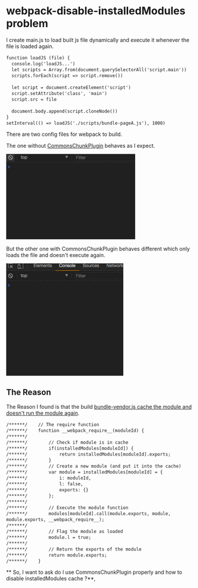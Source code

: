 # webpack-disable-installedModules problem

I create main.js to load built js file dynamically and execute it whenever the file is loaded again. 

```
function loadJS (file) {
  console.log('loadJS...')
  let scripts = Array.from(document.querySelectorAll('script.main'))
  scripts.forEach(script => script.remove())

  let script = document.createElement('script')
  script.setAttribute('class', 'main')
  script.src = file
  
  document.body.append(script.cloneNode())
}
setInterval(() => loadJS('./scripts/bundle-pageA.js'), 1000)
```

There are two config files for webpack to build. 

The one without [CommonsChunkPlugin](https://webpack.js.org/plugins/commons-chunk-plugin/) behaves as I expect.

![Load JS dynamically and execute](./images/dynamic-load-console.gif)


But the other one with CommonsChunkPlugin behaves different which only loads the file and doesn't execute again.

![Load JS dynamically and doesn't execute](./images/dynamic-load-console-2.gif)

## The Reason

The Reason I found is that the build [bundle-vendor.js cache the module and doesn't run the module again](https://github.com/AaronFlower/webpack-disable-installedModules/blob/3a41f9d643ef2fb3577762157ff033d40f80fa1c/dist-with-commons-chunk/scripts/bundle-vendor.js#L44). 

```
/******/    // The require function
/******/    function __webpack_require__(moduleId) {
/******/
/******/        // Check if module is in cache
/******/        if(installedModules[moduleId]) {
/******/            return installedModules[moduleId].exports;
/******/        }
/******/        // Create a new module (and put it into the cache)
/******/        var module = installedModules[moduleId] = {
/******/            i: moduleId,
/******/            l: false,
/******/            exports: {}
/******/        };
/******/
/******/        // Execute the module function
/******/        modules[moduleId].call(module.exports, module, module.exports, __webpack_require__);
/******/
/******/        // Flag the module as loaded
/******/        module.l = true;
/******/
/******/        // Return the exports of the module
/******/        return module.exports;
/******/    }   
```


** So, I want to ask do I use CommonsChunkPlugin properly and how to disable installedModules cache ?**,





